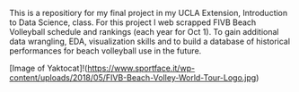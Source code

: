 This is a repositiory for my final project in my UCLA Extension, Introduction to Data Science, class.
For this project I web scrapped FIVB Beach Volleyball schedule and rankings (each year for Oct 1). To gain additional data wrangling, EDA, visualization skills and to build a database of historical performances for beach volleyball use in the future.

[Image of Yaktocat]!(https://www.sportface.it/wp-content/uploads/2018/05/FIVB-Beach-Volley-World-Tour-Logo.jpg)

